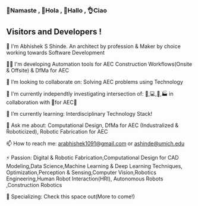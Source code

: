 ### 🙏Namaste , 👋Hola , 👋Hallo , 👌Ciao 
## Visitors and Developers !



👨 I'm Abhishek S Shinde. An architect by profession & Maker by choice working towards Software Development

👨‍💻 I'm developing Automation tools for AEC Construction Workflows(Onsite & Offsite) & DfMa for AEC

👯 I’m looking to collaborate on: Solving AEC problems using Technology

🔭 I'm currently independtly investigating intersection of: 🦾,💻,🤖,🏭 in collaboration with 👷for AEC🚧

🌱 I’m currently learning: Interdisciplinary Technology Stack!

💬 Ask me about: Computational Design, DfMa for AEC (Industralized & Roboticized), Robotic Fabrication for AEC

📫 How to reach me: arabhishek1091@gmail.com or ashinde@umich.edu

⚡ Passion: Digital & Robotic Fabrication,Computational Design for CAD Modeling,Data Science,Machine Learning & Deep Learning Techniques, Optimization,Perception & Sensing,Computer Vision,Robotics Engineering,Human Robot Interaction(HRI), Autonomous Robots ,Construction Robotics

🔬 Specializing: Check this space out(More to come!)

<!--
**InquisitiveAS/InquisitiveAS** is a ✨ _special_ ✨ repository because its `README.md` (this file) appears on your GitHub profile.

Here are some ideas to get you started:

- 🔭 I’m currently working on ...
- 🌱 I’m currently learning ...
- 👯 I’m looking to collaborate on ...
- 🤔 I’m looking for help with ...
- 💬 Ask me about ...
- 📫 How to reach me: ...
- 😄 Pronouns: ...
- ⚡ Fun fact: ...
-->
